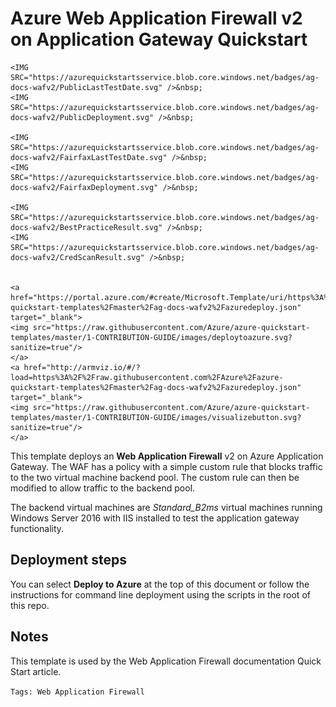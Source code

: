 # Azure Web Application Firewall v2 on Application Gateway Quickstart

    <IMG SRC="https://azurequickstartsservice.blob.core.windows.net/badges/ag-docs-wafv2/PublicLastTestDate.svg" />&nbsp;
    <IMG SRC="https://azurequickstartsservice.blob.core.windows.net/badges/ag-docs-wafv2/PublicDeployment.svg" />&nbsp;

    <IMG SRC="https://azurequickstartsservice.blob.core.windows.net/badges/ag-docs-wafv2/FairfaxLastTestDate.svg" />&nbsp;
    <IMG SRC="https://azurequickstartsservice.blob.core.windows.net/badges/ag-docs-wafv2/FairfaxDeployment.svg" />&nbsp;
    
    <IMG SRC="https://azurequickstartsservice.blob.core.windows.net/badges/ag-docs-wafv2/BestPracticeResult.svg" />&nbsp;
    <IMG SRC="https://azurequickstartsservice.blob.core.windows.net/badges/ag-docs-wafv2/CredScanResult.svg" />&nbsp;
    
    
    <a href="https://portal.azure.com/#create/Microsoft.Template/uri/https%3A%2F%2Fraw.githubusercontent.com%2FAzure%2Fazure-quickstart-templates%2Fmaster%2Fag-docs-wafv2%2Fazuredeploy.json" target="_blank">
    <img src="https://raw.githubusercontent.com/Azure/azure-quickstart-templates/master/1-CONTRIBUTION-GUIDE/images/deploytoazure.svg?sanitize=true"/>
    </a>
    <a href="http://armviz.io/#/?load=https%3A%2F%2Fraw.githubusercontent.com%2FAzure%2Fazure-quickstart-templates%2Fmaster%2Fag-docs-wafv2%2Fazuredeploy.json" target="_blank">
    <img src="https://raw.githubusercontent.com/Azure/azure-quickstart-templates/master/1-CONTRIBUTION-GUIDE/images/visualizebutton.svg?sanitize=true"/>
    </a>

This template deploys an **Web Application Firewall** v2 on Azure Application Gateway. The WAF has a policy with a simple custom rule that blocks traffic to the two virtual machine backend pool. The custom rule can then be modified to allow traffic to the backend pool.

The backend virtual machines are *Standard_B2ms* virtual machines running Windows Server 2016 with IIS installed to test the application gateway functionality.

## Deployment steps

You can select **Deploy to Azure** at the top of this document or follow the instructions for command line deployment using the scripts in the root of this repo.

## Notes

This template is used by the Web Application Firewall documentation Quick Start article.

`Tags: Web Application Firewall`
